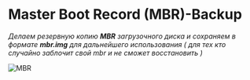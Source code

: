 # Master Boot Record (MBR)-Backup

*Делаем резервную копию ***MBR*** загрузочного диска и сохраняем в формате **mbr.img** для дальнейшего использования ( для тех кто случайно заблочит свой mbr и не сможет восстановить )*

![MBR](https://a.radikal.ru/a15/2001/c9/c788062724d1.png)
